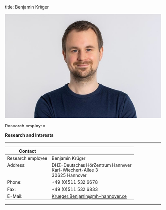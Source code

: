 title: Benjamin Krüger



![Benjamin Krüger ](Krueger.jpg)


Research employee	



**Research and Interests**




---

| Contact                 |                            |
| ------------------------|--------------------------- |
| Research employee<br>          | Benjamin Krüger |
| Address: <br><br><br>   | DHZ-Deutsches HörZentrum Hannover<br> Karl-Wiechert-Allee 3 <br> 30625 Hannover |
| Phone:                  | +49 (0)511 532 6678 |
| Fax:                    | +49 (0)511 532 6833 |
| E-Mail:                 |<Krueger.Benjamin@mh-hannover.de>|

---
    
